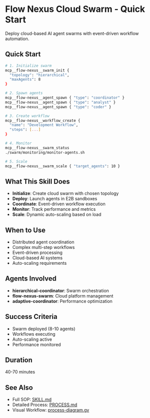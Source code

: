 # Flow Nexus Cloud Swarm - Quick Start

Deploy cloud-based AI agent swarms with event-driven workflow automation.

## Quick Start

```bash
# 1. Initialize swarm
mcp__flow-nexus__swarm_init {
  "topology": "hierarchical",
  "maxAgents": 8
}

# 2. Spawn agents
mcp__flow-nexus__agent_spawn { "type": "coordinator" }
mcp__flow-nexus__agent_spawn { "type": "analyst" }
mcp__flow-nexus__agent_spawn { "type": "coder" }

# 3. Create workflow
mcp__flow-nexus__workflow_create {
  "name": "Development Workflow",
  "steps": [...]
}

# 4. Monitor
mcp__flow-nexus__swarm_status
./swarm/monitoring/monitor-agents.sh

# 5. Scale
mcp__flow-nexus__swarm_scale { "target_agents": 10 }
```

## What This Skill Does

- **Initialize**: Create cloud swarm with chosen topology
- **Deploy**: Launch agents in E2B sandboxes
- **Coordinate**: Event-driven workflow execution
- **Monitor**: Track performance and metrics
- **Scale**: Dynamic auto-scaling based on load

## When to Use

- Distributed agent coordination
- Complex multi-step workflows
- Event-driven processing
- Cloud-based AI systems
- Auto-scaling requirements

## Agents Involved

- **hierarchical-coordinator**: Swarm orchestration
- **flow-nexus-swarm**: Cloud platform management
- **adaptive-coordinator**: Performance optimization

## Success Criteria

- Swarm deployed (8-10 agents)
- Workflows executing
- Auto-scaling active
- Performance monitored

## Duration

40-70 minutes

## See Also

- Full SOP: [SKILL.md](SKILL.md)
- Detailed Process: [PROCESS.md](PROCESS.md)
- Visual Workflow: [process-diagram.gv](process-diagram.gv)
